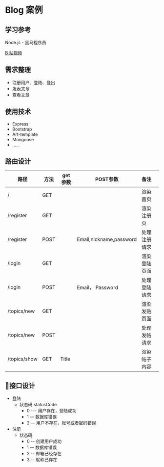 # Blog 案例
## 学习参考
Node.js - 黑马程序员

[B 站视频](https://www.bilibili.com/video/av27670326?p=110)

## 需求整理
- 注册用户、登陆、登出
- 发表文章
- 查看文章

## 使用技术
- Express
- Bootstrap
- Art-template
- Mongoose
- ……

## 路由设计

| 路径         | 方法 | get 参数 | POST参数                | 备注         |      |
| ------------ | ---- | -------- | ----------------------- | ------------ | ---- |
| /            | GET  |          |                         | 渲染首页     |      |
| /register    | GET  |          |                         | 渲染注册页   |      |
| /register    | POST |          | Email,nickname,password | 处理注册请求 |      |
| /login       | GET  |          |                         | 渲染登陆页面 |      |
| /login       | POST |          | Email， Password        | 处理登陆请求 |      |
| /topics/new  | GET  |          |                         | 渲染发贴页面 |      |
| /topics/new  | POST |          |                         | 处理发帖请求 |      |
| /topics/show | GET  | Title    |                         | 渲染帖子内容 |      |

## 接口设计
- 登陆
  - 状态码 statusCode
    - 0 --- 用户存在，登陆成功
    - 1 — 数据库错误
    - 2 — 用户不存在，账号或者密码错误
- 注册
  - 状态码
    - 0 -- 创建用户成功
    - 1 — 数据库错误
    - 2 -- 邮箱已经存在
    - 3 -- 昵称已存在
